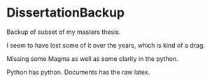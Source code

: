 DissertationBackup
==================

Backup of subset of my masters thesis.

I seem to have lost some of it over the years, which is kind of a drag. 

Missing some Magma as well as some clarity in the python.

Python has python. Documents has the raw latex.
